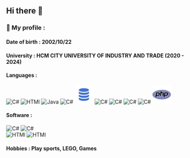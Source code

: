 ## Hi there 👋

<!--
**phuocyen/phuocyen** is a ✨ _special_ ✨ repository because its `README.md` (this file) appears on your GitHub profile.

Here are some ideas to get you started:

- 🔭 I’m currently working on ...
- 🌱 I’m currently learning ...
- 👯 I’m looking to collaborate on ...
- 🤔 I’m looking for help with ...
- 💬 Ask me about ...
- 📫 How to reach me: ...
- 😄 Pronouns: ...
- ⚡ Fun fact: ...
-->
### 🌱 My profile : 
#### Date of birth : 2002/10/22 
#### University : HCM CITY UNIVERSITY OF INDUSTRY AND TRADE (2020 - 2024)
#### Languages : 
<div>
  <img src="https://i2.wp.com/www.ppsystems.se/wp-content/uploads/2017/03/C-logo.jpg?ssl=1" alt="C#" width="50px" height="50px">
  <img src="https://seeklogo.com/images/H/html5-without-wordmark-color-logo-14D252D878-seeklogo.com.png" alt="HTMl" width="50px" height="50px">
  <img src="https://seeklogo.com/images/C/css-3-logo-023C1A7171-seeklogo.com.png" alt="Java" width="50px" height="50px">
  <img src="https://nearfile.com/wp-content/uploads/2018/12/java-43-569305.png" alt="C#" width="50px" height="50px">
  <img src="https://raw.githubusercontent.com/github/explore/80688e429a7d4ef2fca1e82350fe8e3517d3494d/topics/sql/sql.png" alt="C#" width="50px" height="50px">
  <img src="https://images.crunchbase.com/image/upload/t_cb-default-original/hva1nqwzqbhjm4g75ccc" alt="C#" width="50px" height="50px">
    <img src="https://seeklogo.com/images/M/mongodb-logo-D13D67C930-seeklogo.com.png" alt="C#" width="50px" height="50px">
      <img src="https://cdn.icon-icons.com/icons2/2699/PNG/512/sqlite_logo_icon_169724.png" alt="C#" width="50px" height="50px">
         <img src="https://angular.io/assets/images/logos/angular/angular.png" alt="C#" width="50px" height="50px">
   <img src="https://raw.githubusercontent.com/github/explore/ccc16358ac4530c6a69b1b80c7223cd2744dea83/topics/php/php.png" alt="C#" width="50px" height="50px">

</div>

#### Software :
<div>
 <img src="https://upload.wikimedia.org/wikipedia/commons/thumb/5/59/Visual_Studio_Icon_2019.svg/512px-Visual_Studio_Icon_2019.svg.png" alt="C#" width="50px" height="50px">
   <img src="https://cdn.icon-icons.com/icons2/2107/PNG/512/file_type_vscode_icon_130084.png" alt="C#" width="55px" height="55px">

  <br >
  <img src="https://upload.wikimedia.org/wikipedia/commons/thumb/a/af/Adobe_Photoshop_CC_icon.svg/2101px-Adobe_Photoshop_CC_icon.svg.png" alt="HTMl" width="50px" height="50px">
   <img src="https://1000logos.net/wp-content/uploads/2020/06/Illustrator-Logo.png" alt="HTMl" width="80px" height="50px">
</div>

#### Hobbies : Play sports, LEGO, Games

